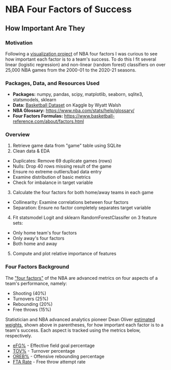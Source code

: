 # NBA Four Factors of Success
## How Important Are They

### Motivation
Following a [visualization project](https://github.com/david-heredia/portfolio-projects/tree/main/nba-four-factors) of NBA four factors I was curious to see how important each factor is to a team's success. To do this I fit several linear (logistic regression) and non-linear (random forest) classifiers on over 25,000 NBA games from the 2000-01 to the 2020-21 seasons.

### Packages, Data, and Resources Used
- **Packages:** numpy, pandas, scipy, matplotlib, seaborn, sqlite3, statsmodels, sklearn
- **Data:** [Basketball Dataset](https://www.kaggle.com/wyattowalsh/basketball) on Kaggle by Wyatt Walsh
- **NBA Glossary:** https://www.nba.com/stats/help/glossary/
- **Four Factors Formulas:** https://www.basketball-reference.com/about/factors.html


### Overview

1. Retrieve game data from "game" table using SQLite
2. Clean data & EDA
  * Duplicates: Remove 69 duplicate games (rows)
  * Nulls: Drop 40 rows missing result of the game
  * Ensure no extreme outliers/bad data entry
  * Examine distribution of basic metrics
  * Check for imbalance in target variable
3. Calculate the four factors for both home/away teams in each game
  * Collinearity: Examine correlations between four factors
  * Separation: Ensure no factor completely separates target variable
4. Fit statsmodel Logit and sklearn RandomForestClassifer on 3 feature sets:
  * Only home team's four factors
  * Only away's four factors
  * Both home and away
5. Compute and plot relative importance of features


### Four Factors Background
The ["four factors"](https://www.nba.com/stats/help/faq/#!#fourfactors) of the NBA are advanced metrics on four aspects of a team's performance, namely:
   * Shooting (40%)
   * Turnovers (25%)
   * Rebounding (20%)
   * Free throws (15%)

Statistician and NBA advanced analytics pioneer Dean Oliver [estimated weights](https://www.basketball-reference.com/about/factors.html), shown above in parentheses, for how important each factor is to a team's success. Each aspect is tracked using the metrics below, respectively.

* [eFG%](https://www.nba.com/stats/help/glossary/#efgpct) - Effective field goal percentage
* [TOV%](https://www.nba.com/stats/help/glossary/#tovpct) - Turnover percentage
* [OREB%](https://www.nba.com/stats/help/glossary/#opp_orebpct_) - Offensive rebounding percentage
* [FTA Rate](https://www.nba.com/stats/help/glossary/#fta_rate) - Free throw attempt rate
